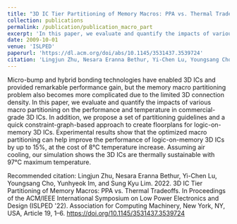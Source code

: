 ```yaml
---
title: "3D IC Tier Partitioning of Memory Macros: PPA vs. Thermal Tradeoffs"
collection: publications
permalink: /publication/publication_macro_part
excerpt: 'In this paper, we evaluate and quantify the impacts of various macro partitioning on the performance and temperature in commercial-grade 3D ICs. In addition, we propose a set of partitioning guidelines and a quick constraint-graph-based approach to create floorplans for logic-on-memory 3D ICs.'
date: 2009-10-01
venue: 'ISLPED'
paperurl: 'https://dl.acm.org/doi/abs/10.1145/3531437.3539724'
citation: 'Lingjun Zhu, Nesara Eranna Bethur, Yi-Chen Lu, Youngsang Cho, Yunhyeok Im, and Sung Kyu Lim. 2022. 3D IC Tier Partitioning of Memory Macros: PPA vs. Thermal Tradeoffs. In Proceedings of the ACM/IEEE International Symposium on Low Power Electronics and Design (ISLPED '22). Association for Computing Machinery, New York, NY, USA, Article 19, 1–6. https://doi.org/10.1145/3531437.3539724'
---
```


Micro-bump and hybrid bonding technologies have enabled 3D ICs and provided remarkable performance gain, but the memory macro partitioning problem also becomes more complicated due to the limited 3D connection density. In this paper, we evaluate and quantify the impacts of various macro partitioning on the performance and temperature in commercial-grade 3D ICs. In addition, we propose a set of partitioning guidelines and a quick constraint-graph-based approach to create floorplans for logic-on-memory 3D ICs. Experimental results show that the optimized macro partitioning can help improve the performance of logic-on-memory 3D ICs by up to 15%, at the cost of 8°C temperature increase. Assuming air cooling, our simulation shows the 3D ICs are thermally sustainable with 97°C maximum temperature.

Recommended citation: Lingjun Zhu, Nesara Eranna Bethur, Yi-Chen Lu, Youngsang Cho, Yunhyeok Im, and Sung Kyu Lim. 2022. 3D IC Tier Partitioning of Memory Macros: PPA vs. Thermal Tradeoffs. In Proceedings of the ACM/IEEE International Symposium on Low Power Electronics and Design (ISLPED '22). Association for Computing Machinery, New York, NY, USA, Article 19, 1–6. https://doi.org/10.1145/3531437.3539724
